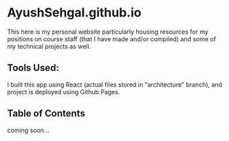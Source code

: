 # AyushSehgal.github.io
This here is my personal website particularly housing resources for my positions on course staff (that I have made and/or compiled) and some of my technical projects as well. 

## Tools Used: 
I built this app using React (actual files stored in "architecture" branch), and project is deployed using Github Pages. 

## Table of Contents
coming soon...
